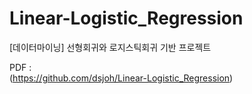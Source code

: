 # Linear-Logistic_Regression
[데이터마이닝] 선형회귀와 로지스틱회귀 기반 프로젝트


PDF : </br>
(https://github.com/dsjoh/Linear-Logistic_Regression)
